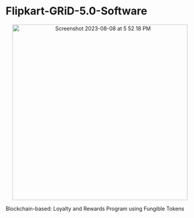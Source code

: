 # Flipkart-GRiD-5.0-Software
<p align="center">
<img width="468" alt="Screenshot 2023-08-08 at 5 52 18 PM" src="https://github.com/Kali-Decoder/Flipkart-GRiD-5.0-Software/assets/82640789/0a9adcbc-a499-4b08-b905-3060d74dba57">
</p>


Blockchain-based: Loyalty and Rewards Program using Fungible Tokens 

